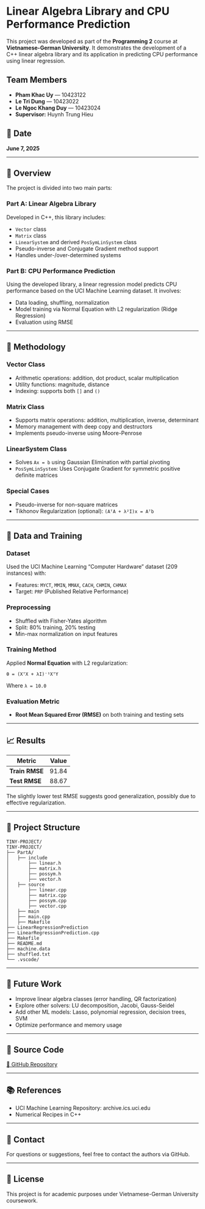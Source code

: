 # Linear Algebra Library and CPU Performance Prediction

This project was developed as part of the **Programming 2** course at **Vietnamese-German University**. It demonstrates the development of a C++ linear algebra library and its application in predicting CPU performance using linear regression.

## Team Members

- **Pham Khac Uy** — 10423122  
- **Le Tri Dung** — 10423022  
- **Le Ngoc Khang Duy** — 10423024  
- **Supervisor:** Huynh Trung Hieu

## 📅 Date

**June 7, 2025**

---

## 📌 Overview

The project is divided into two main parts:

### Part A: Linear Algebra Library

Developed in C++, this library includes:

- `Vector` class
- `Matrix` class
- `LinearSystem` and derived `PosSymLinSystem` class
- Pseudo-inverse and Conjugate Gradient method support
- Handles under-/over-determined systems

### Part B: CPU Performance Prediction

Using the developed library, a linear regression model predicts CPU performance based on the UCI Machine Learning dataset. It involves:

- Data loading, shuffling, normalization
- Model training via Normal Equation with L2 regularization (Ridge Regression)
- Evaluation using RMSE

---

## 🧠 Methodology

### Vector Class

- Arithmetic operations: addition, dot product, scalar multiplication
- Utility functions: magnitude, distance
- Indexing: supports both `[]` and `()`

### Matrix Class

- Supports matrix operations: addition, multiplication, inverse, determinant
- Memory management with deep copy and destructors
- Implements pseudo-inverse using Moore-Penrose

### LinearSystem Class

- Solves `Ax = b` using Gaussian Elimination with partial pivoting
- `PosSymLinSystem`: Uses Conjugate Gradient for symmetric positive definite matrices

### Special Cases

- Pseudo-inverse for non-square matrices
- Tikhonov Regularization (optional): `(AᵀA + λ²I)x = Aᵀb`

---

## 🧪 Data and Training

### Dataset

Used the UCI Machine Learning “Computer Hardware” dataset (209 instances) with:

- Features: `MYCT`, `MMIN`, `MMAX`, `CACH`, `CHMIN`, `CHMAX`
- Target: `PRP` (Published Relative Performance)

### Preprocessing

- Shuffled with Fisher-Yates algorithm
- Split: 80% training, 20% testing
- Min-max normalization on input features

### Training Method

Applied **Normal Equation** with L2 regularization:

```
θ = (XᵀX + λI)⁻¹XᵀY
```

Where `λ = 10.0`

### Evaluation Metric

- **Root Mean Squared Error (RMSE)** on both training and testing sets

---

## 📈 Results

| Metric           | Value     |
|------------------|-----------|
| **Train RMSE**   | 91.84     |
| **Test RMSE**    | 88.67     |

The slightly lower test RMSE suggests good generalization, possibly due to effective regularization.

---

## 📁 Project Structure

```
TINY-PROJECT/
TINY-PROJECT/
├── PartA/
│   ├── include
│       ├── linear.h
│       ├── matrix.h
│       ├── possym.h
│       ├── vector.h
│   ├── source
│       ├── linear.cpp
│       ├── matrix.cpp
│       ├── possym.cpp
│       ├── vector.cpp
│   ├── main
│   ├── main.cpp
│   ├── Makefile
├── LinearRegressionPrediction
├── LinearRegressionPrediction.cpp
├── Makefile
├── README.md
├── machine.data
├── shuffled.txt
└── .vscode/
```

---

## 🔮 Future Work

- Improve linear algebra classes (error handling, QR factorization)
- Explore other solvers: LU decomposition, Jacobi, Gauss-Seidel
- Add other ML models: Lasso, polynomial regression, decision trees, SVM
- Optimize performance and memory usage

---

## 📂 Source Code

[🔗 GitHub Repository](https://github.com/mrsuero/Tiny-project)

---

## 📚 References

- UCI Machine Learning Repository: archive.ics.uci.edu
- Numerical Recipes in C++

---

## 👥 Contact

For questions or suggestions, feel free to contact the authors via GitHub.

---

## 📜 License

This project is for academic purposes under Vietnamese-German University coursework.